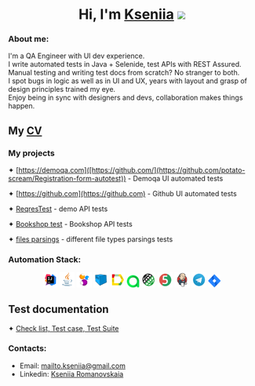 <h1 align="center">Hi, I'm <a href="https://github.com/potato-scream" target="_blank">Kseniia</a> 
<img src="https://github.com/blackcater/blackcater/raw/main/images/Hi.gif" height="32"/></h1>
<h3>About me:</h3>
I'm a QA Engineer with UI dev experience.</br>
I write automated tests in Java + Selenide, test APIs with REST Assured.</br>
Manual testing and writing test docs from scratch? No stranger to both.</br>
I spot bugs in logic as well as in UI and UX, years with layout and grasp of design principles trained my eye.</br>
Enjoy being in sync with designers and devs, сollaboration makes things happen.</br>

## My [CV](https:)

### My projects

✦ [https://demoqa.com]([https://github.com/](https://github.com/potato-scream/Registration-form-autotest)) - Demoqa UI automated tests

✦ [https://github.com](https://github.com) - Github UI automated tests

✦ [ReqresTest](https://github.com/) - demo API tests

✦ [Bookshop test](https://github.com/) - Bookshop API tests

✦ [files parsings](https://github.com/) - different file types parsings tests

### Automation Stack:

<p align="center">
<img width="6%" title="IntelliJ IDEA" src="media/logo/Intelij_IDEA.svg">
<img width="6%" title="Java" src="media/logo/Java.svg">
<img width="6%" title="Selenide" src="media/logo/Selenide.svg">
<img width="6%" title="Selenoid" src="media/logo/Selenoid.svg">
<img width="6%" title="Allure Report" src="media/logo/Allure_Report.svg">
<img width="5%" title="Allure TestOps" src="media/logo/AllureTestOps.svg">
<img width="6%" title="Gradle" src="media/logo/RestAssured.svg">
<img width="6%" title="JUnit5" src="media/logo/JUnit5.svg">

<img width="6%" title="Jenkins" src="media/logo/Jenkins.svg">
<img width="6%" title="Telegram" src="media/logo/Telegram.svg">
<img width="5%" title="Jira" src="media/logo/Jira.svg">
</p>

## Test documentation

✦ [Check list, Test case, Test Suite](https://docs.google.com/spreadsheets/d/192aDiwQTupn8qjuwK0crnUV3uRsTGkQdJMeeiESKyBY/edit?gid=464838811#gid=464838811)


### Contacts:

+  Email: [mailto.kseniia@gmail.com](mailto:mailto.kseniia@gmail.com)
+  Linkedin: [Kseniia Romanovskaia](https://www.linkedin.com/in/kseniia-romanovskaia-144ba3201/)
